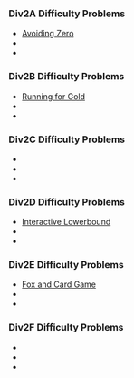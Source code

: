 ### Div2A Difficulty Problems

- [Avoiding Zero](https://codeforces.com/contest/1427/problem/A)
-
-

### Div2B Difficulty Problems

- [Running for Gold](https://codeforces.com/contest/1552/problem/B)
-
-

### Div2C Difficulty Problems

-
-
-

### Div2D Difficulty Problems

- [Interactive Lowerbound](https://codeforces.com/problemset/problem/844/D)
-
-

### Div2E Difficulty Problems

- [Fox and Card Game](https://codeforces.com/problemset/problem/389/E)
-
-

### Div2F Difficulty Problems

-
-
-


